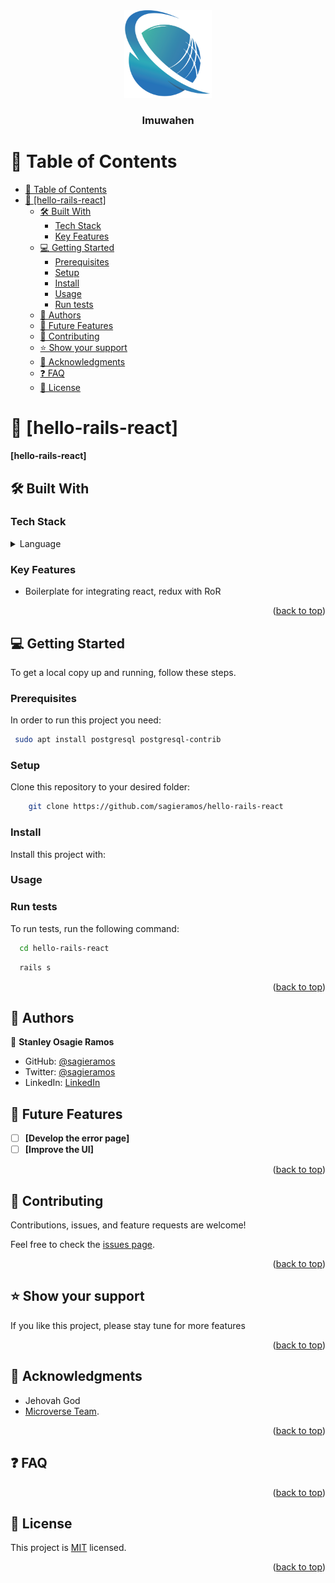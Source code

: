 <div align="center">

  <img src="imuwahen_logo.png" alt="logo" width="140"  height="auto" />
  <br/>

  <h3><b>Imuwahen</b></h3>

</div>


# 📗 Table of Contents
- [📗 Table of Contents](#-table-of-contents)
- [📖 \[hello-rails-react\] ](#-hello-rails-react-)
  - [🛠 Built With ](#-built-with-)
    - [Tech Stack ](#tech-stack-)
    - [Key Features ](#key-features-)
  - [💻 Getting Started ](#-getting-started-)
    - [Prerequisites](#prerequisites)
    - [Setup](#setup)
    - [Install](#install)
    - [Usage](#usage)
    - [Run tests](#run-tests)
  - [👥 Authors ](#-authors-)
  - [🔭 Future Features ](#-future-features-)
  - [🤝 Contributing ](#-contributing-)
  - [⭐️ Show your support ](#️-show-your-support-)
  - [🙏 Acknowledgments ](#-acknowledgments-)
  - [❓ FAQ ](#-faq-)
  - [📝 License ](#-license-)

<!-- PROJECT DESCRIPTION -->

# 📖 [hello-rails-react] <a name="about-project"></a>

**[hello-rails-react]**

## 🛠 Built With <a name="built-with"></a>

### Tech Stack <a name="tech-stack"></a>

<details>
<summary>Language</summary>
  <ul>
    <li><a href="https://www.ruby-lang.org/">Ruby</a></li>
    <li><a href="https://rubyonrails.org/">Rails</a></li>
  </ul>
</details>

### Key Features <a name="key-features"></a>

- Boilerplate for integrating react, redux with RoR

<p align="right">(<a href="#readme-top">back to top</a>)</p>

## 💻 Getting Started <a name="getting-started"></a>

To get a local copy up and running, follow these steps.

### Prerequisites

In order to run this project you need:


```sh
 sudo apt install postgresql postgresql-contrib
```

### Setup

Clone this repository to your desired folder:

``` sh
    git clone https://github.com/sagieramos/hello-rails-react
```

### Install

Install this project with:


### Usage

### Run tests

To run tests, run the following command:
``` sh
  cd hello-rails-react
```

``` sh
  rails s
```


<p align="right">(<a href="#readme-top">back to top</a>)</p>


## 👥 Authors <a name="authors"></a>

👤 **Stanley Osagie Ramos**
- GitHub: [@sagieramos](https://github.com/sagieramos)
- Twitter: [@sagieramos](https://twitter.com/sagieramos)
- LinkedIn: [LinkedIn](https://linkedin.com/in/sagieramos)

## 🔭 Future Features <a name="future-features"></a>

- [ ] **[Develop the error page]**
- [ ] **[Improve the UI]**

<p align="right">(<a href="#readme-top">back to top</a>)</p>


## 🤝 Contributing <a name="contributing"></a>

Contributions, issues, and feature requests are welcome!

Feel free to check the [issues page](https://github.com/sagieramos/hello-rails-react/issues).

<p align="right">(<a href="#readme-top">back to top</a>)</p>


## ⭐️ Show your support <a name="support"></a>

If you like this project, please stay tune for more features

<p align="right">(<a href="#readme-top">back to top</a>)</p>

## 🙏 Acknowledgments <a name="acknowledgements"></a>

- Jehovah God
- [Microverse Team](https://www.microverse.org/).

<p align="right">(<a href="#readme-top">back to top</a>)</p>

<!-- FAQ (optional) -->

## ❓ FAQ <a name="faq"></a>

<p align="right">(<a href="#readme-top">back to top</a>)</p>

<!-- LICENSE -->

## 📝 License <a name="license"></a>

This project is [MIT](./LICENSE) licensed.

<p align="right">(<a href="#readme-top">back to top</a>)</p>
